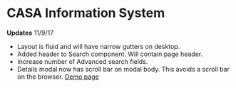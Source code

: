 # CASA Information System

**Updates**
11/9/17
- Layout is fluid and will have narrow gutters on desktop.
- Added header to Search component. Will contain page header.
- Increase number of Advanced search fields.
- Details modal now has scroll bar on modal body. This avoids a scroll bar on the browser.
[Demo page](kc-casa.surge.sh)